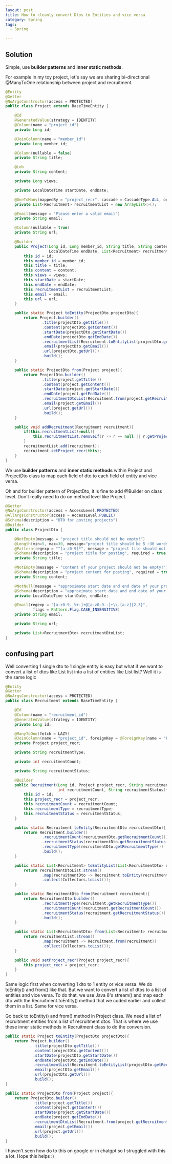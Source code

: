 ```yaml
---
layout: post
title: How to cleanly convert Dtos to Entities and vice versa
category: Spring
tags:
  - Spring
  
---
```

## Solution
Simple, use **builder patterns** and **inner static methods**.

For example in my toy project, let's say we are sharing bi-directional
@ManyToOne relationship between project and recruitment.
```java
@Entity
@Getter
@NoArgsConstructor(access = PROTECTED)
public class Project extends BaseTimeEntity {

    @Id
    @GeneratedValue(strategy = IDENTITY)
    @Column(name = "project_id")
    private Long id;

    @JoinColumn(name = "member_id")
    private Long member_id;

    @Column(nullable = false)
    private String title;

    @Lob
    private String content;

    private Long views;

    private LocalDateTime startDate, endDate;

    @OneToMany(mappedBy = "project_recr", cascade = CascadeType.ALL, orphanRemoval = true)
    private List<Recruitment> recruitmentList = new ArrayList<>();

    @Email(message = "Please enter a valid email")
    private String email;

    @Column(nullable = true)
    private String url;

    @Builder
    public Project(Long id, Long member_id, String title, String content, Long views, LocalDateTime startDate,
                   LocalDateTime endDate, List<Recruitment> recruitmentList, String email, String url) {
        this.id = id;
        this.member_id = member_id;
        this.title = title;
        this.content = content;
        this.views = views;
        this.startDate = startDate;
        this.endDate = endDate;
        this.recruitmentList = recruitmentList;
        this.email = email;
        this.url = url;
    }

    public static Project toEntity(ProjectDto projectDto){
        return Project.builder()
                .title(projectDto.getTitle())
                .content(projectDto.getContent())
                .startDate(projectDto.getStartDate())
                .endDate(projectDto.getEndDate())
                .recruitmentList(Recruitment.toEntityList(projectDto.getRecruitmentDtoList()))
                .email(projectDto.getEmail())
                .url(projectDto.getUrl())
                .build();
    }

    public static ProjectDto from(Project project){
        return ProjectDto.builder()
                .title(project.getTitle())
                .content(project.getContent())
                .startDate(project.getStartDate())
                .endDate(project.getEndDate())
                .recruitmentDtoList(Recruitment.from(project.getRecruitmentList()))
                .email(project.getEmail())
                .url(project.getUrl())
                .build();
    }

    public void addRecruitment(Recruitment recruitment){
        if(this.recruitmentList!=null){
            this.recruitmentList.removeIf(r -> r == null || r.getProject_recr() == null);
        }
        recruitmentList.add(recruitment);
        recruitment.setProject_recr(this);
    }
}
```

We use **builder patterns** and **inner static methods** within
Project and ProjectDto class to map each field of dto to each field of entity and vice versa. 

Oh and for builder pattern of ProjectDto, it is fine to add @Builder
on class level. Don't really need to do on method level like Project.

```java
@Getter
@NoArgsConstructor(access = AccessLevel.PROTECTED)
@AllArgsConstructor(access = AccessLevel.PUBLIC)
@Schema(description = "DTO for posting projects")
@Builder
public class ProjectDto {

    @NotEmpty(message = "project title should not be empty!")
    @Length(min=5, max=30, message="project title should be 5 ~30 words long")
    @Pattern(regexp = "^[a-z0-9]*", message = "project tile should not contain any special characters")
    @Schema(description = "project title for posting", required = true, pattern = "^[a-z0-9]*", minLength = 5, maxLength = 30)
    private String title;

    @NotEmpty(message = "content of your project should not be empty!")
    @Schema(description = "project content for posting", required = true)
    private String content;

    @NotNull(message = "approximate start date and end date of your project plan should not be empty!")
    @Schema(description = "approximate start date and end date of your project plan")
    private LocalDateTime startDate, endDate;

    @Email(regexp = "[a-z0-9._%+-]+@[a-z0-9.-]+\\.[a-z]{2,3}",
            flags = Pattern.Flag.CASE_INSENSITIVE)
    private String email;

    private String url;

    private List<RecruitmentDto> recruitmentDtoList;
}
```

## confusing part
Well converting 1 single dto to 1 single entity is easy but
what if we want to convert a list of dtos like List<RecruitmentDto> list
into a list of entities like List<Recruitment> list? Well it is the
same logic

```java
@Entity
@Getter
@NoArgsConstructor(access = PROTECTED)
public class Recruitment extends BaseTimeEntity {

    @Id
    @Column(name = "recruitment_id")
    @GeneratedValue(strategy = IDENTITY)
    private Long id;

    @ManyToOne(fetch = LAZY)
    @JoinColumn(name = "project_id", foreignKey = @ForeignKey(name = "FK_recruitment_project"))
    private Project project_recr;

    private String recruitmentType;

    private int recruitmentCount;

    private String recruitmentStatus;

    @Builder
    public Recruitment(Long id, Project project_recr, String recruitmentType,
                       int recruitmentCount, String recruitmentStatus){
        this.id = id;
        this.project_recr = project_recr;
        this.recruitmentCount = recruitmentCount;
        this.recruitmentType = recruitmentType;
        this.recruitmentStatus = recruitmentStatus;
    }

    public static Recruitment toEntity(RecruitmentDto recruitmentDto){
        return Recruitment.builder()
                .recruitmentCount(recruitmentDto.getRecruitmentCount())
                .recruitmentStatus(recruitmentDto.getRecruitmentStatus())
                .recruitmentType(recruitmentDto.getRecruitmentType())
                .build();
    }

    public static List<Recruitment> toEntityList(List<RecruitmentDto> recruitmentDtoList){
        return recruitmentDtoList.stream()
                .map(recruitmentDto -> Recruitment.toEntity(recruitmentDto))
                .collect(Collectors.toList());
    }

    public static RecruitmentDto from(Recruitment recruitment){
        return RecruitmentDto.builder()
                .recruitmentType(recruitment.getRecruitmentType())
                .recruitmentCount(recruitment.getRecruitmentCount())
                .recruitmentStatus(recruitment.getRecruitmentStatus())
                .build();
    }

    public static List<RecruitmentDto> from(List<Recruitment> recruitmentList){
        return recruitmentList.stream()
                .map(recruitment -> Recruitment.from(recruitment))
                .collect(Collectors.toList());
    }

    public void setProject_recr(Project project_recr){
        this.project_recr = project_recr;
    }
}
```

Same logic first when converting 1 dto to 1 entity or vice versa.
We do toEntity() and from() like that. But we want to convert a list
of dtos to a list of entities and vice versa. To do that, we use
Java 8's stream() and map each dto with the Recruitment.toEntity() method
that we coded earlier and collect them in a list. Same for vice versa.

Go back to toEntity() and from() method in Project class. We need
a list of recruitment entities from a list of recruitment dtos. That is
where we use these inner static methods in Recruitment class to do the
conversion.

```java
public static Project toEntity(ProjectDto projectDto){
    return Project.builder()
            .title(projectDto.getTitle())
            .content(projectDto.getContent())
            .startDate(projectDto.getStartDate())
            .endDate(projectDto.getEndDate())
            .recruitmentList(Recruitment.toEntityList(projectDto.getRecruitmentDtoList()))
            .email(projectDto.getEmail())
            .url(projectDto.getUrl())
            .build();
}

public static ProjectDto from(Project project){
    return ProjectDto.builder()
            .title(project.getTitle())
            .content(project.getContent())
            .startDate(project.getStartDate())
            .endDate(project.getEndDate())
            .recruitmentDtoList(Recruitment.from(project.getRecruitmentList()))
            .email(project.getEmail())
            .url(project.getUrl())
            .build();
}
```

I haven't seen how do to this on google or in chatgpt so I struggled with
this a lot. Hope this helps :)
